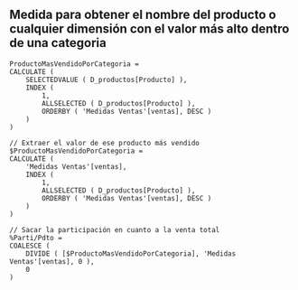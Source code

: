 ## Medida para obtener el nombre del producto o cualquier dimensión con el valor más alto dentro de una categoria
```
ProductoMasVendidoPorCategoria = 
CALCULATE (
    SELECTEDVALUE ( D_productos[Producto] ),
    INDEX (
        1,
        ALLSELECTED ( D_productos[Producto] ),
        ORDERBY ( 'Medidas Ventas'[ventas], DESC )
    )
)

// Extraer el valor de ese producto más vendido
$ProductoMasVendidoPorCategoria = 
CALCULATE (
    'Medidas Ventas'[ventas],
    INDEX (
        1,
        ALLSELECTED ( D_productos[Producto] ),
        ORDERBY ( 'Medidas Ventas'[ventas], DESC )
    )
)

// Sacar la participación en cuanto a la venta total
%Parti/Pdto =
COALESCE (
    DIVIDE ( [$ProductoMasVendidoPorCategoria], 'Medidas Ventas'[ventas], 0 ),
    0
)
```
